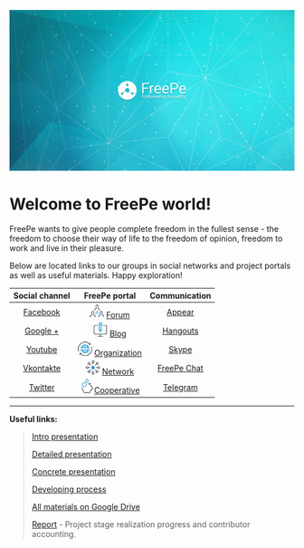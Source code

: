 ![](../images/Banner_2.jpg)

# Welcome to FreePe world!

FreePe wants to give people complete freedom in the fullest sense - the freedom to choose their way of life to the freedom of opinion, freedom to work and live in their pleasure.

Below are located links to our groups in social networks and project portals as well as useful materials. Happy exploration!

| **Social channel** | **FreePe portal** | **Communication** |
| :---: | :---: | :---: |
| [Facebook](https://fb.com/freepe.org) | ![](../images/networking.png) [Forum](http://forum.freepe.org) | [Appear](https://appear.in/freepe) |
| [Google +](https://plus.google.com/+FreePeOrg) | ![](../images/computer.png) [Blog](http://blog.freepe.org) | [Hangouts](https://hangouts.google.com/group/i8VCXO4OI49sQNo12) |
| [Youtube](https://www.youtube.com/channel/UCPpxpzHdDbYDzxrWbgSUHzQ) | ![Organization](../images/worldwide.png) [Organization](https://freepe.org) | [Skype](https://join.skype.com/jQDP4cDrLKtf) |
| [Vkontakte](https://vk.com/freepe_org) | ![Network](../images/ellipse.png) [Network](http://freepe.net) | [FreePe Chat](http://chat.freepe.org) |
| [Twitter](https://twitter.com/freepe_org) | ![Cooperative](../images/piggy-bank.png)[Cooperative](https://freepe.co) | [Telegram](https://telegram.me/FreePe) |

---

**Useful links:**

> [Intro presentation](https://youtu.be/V5lR3UCcmFg)
>
> [Detailed presentation](https://prezi.com/iu-d9iie6vcg/freepe-free-peace-for-free-people)
>
> [Concrete presentation](https://prezi.com/wjgpfdrv-lqt/freepe-decentralized-socio-economic-network/)
>
> [Developing process](https://pintask.me/board/vPsfuf2sawcaDyt6b)
>
> [All materials on Google Drive](https://drive.google.com/open?id=0B9mbBuJnN6tcdS1VSFQ5dEhOdkU)
>
> [Report](https://goo.gl/ArDg5z)  - Project stage realization progress and contributor accounting.



